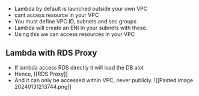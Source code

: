 - Lambda by default is launched outside your own VPC 
- cant access resource in your VPC
- You must define VPC ID, subnets and sec groups 
- Lambda will create an ENI In your subnets with these.
- Using this we can access resources in your VPC

## Lambda with RDS Proxy 
- If lambda access RDS directly it will load the DB alot
- Hence, [[RDS Proxy]]
- And it can only be accessed within VPC, never publicly.
![[Pasted image 20240131213744.png]]